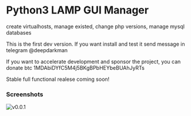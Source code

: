 # Python3 LAMP GUI Manager
create virtualhosts, manage existed, change php versions, manage mysql databases

This is the first dev version.
If you want install and test it send message in telegram @deepdarkman

If you want to accelerate development and sponsor the project, you can donate btc 1MDAbiDYfC5M4j5BKgBPbHEYbeBUAhJyRTs

Stable full functional realese coming soon!

### Screenshots
![v0.0.1](https://i.imgur.com/reOq1uE.png)


